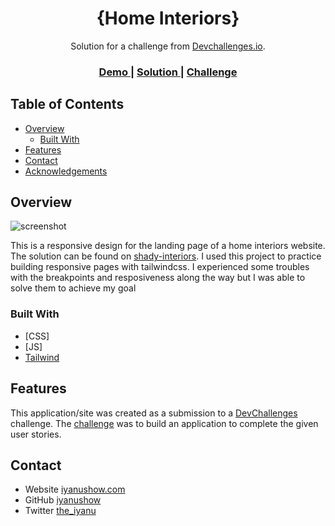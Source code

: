 <!-- Please update value in the {}  -->

<h1 align="center">{Home Interiors}</h1>

<div align="center">
   Solution for a challenge from  <a href="http://devchallenges.io" target="_blank">Devchallenges.io</a>.
</div>

<div align="center">
  <h3>
    <a href="https://shady-interiors.netlify.app/">
      Demo
    </a>
    <span> | </span>
    <a href="https://github.com/iyanushow/Home-decor">
      Solution
    </a>
    <span> | </span>
    <a href="https://devchallenges.io/challenges/Jymh2b2FyebRTUljkNcb">
      Challenge
    </a>
  </h3>
</div>

<!-- TABLE OF CONTENTS -->

## Table of Contents

- [Overview](#overview)
  - [Built With](#built-with)
- [Features](#features)
- [Contact](#contact)
- [Acknowledgements](#acknowledgements)

<!-- OVERVIEW -->

## Overview

![screenshot](public/screenshot.png)

This is a responsive design for the landing page of a home interiors website. The solution can be found on [shady-interiors](https://shady-interiors.netlify.app/). I used this project to practice building responsive pages with tailwindcss. I experienced some troubles with the breakpoints and resposiveness along the way but I was able to solve them to achieve my goal

### Built With

<!-- This section should list any major frameworks that you built your project using. Here are a few examples.-->

- [CSS]
- [JS]
- [Tailwind](https://tailwindcss.com/)

## Features

<!-- List the features of your application or follow the template. Don't share the figma file here :) -->

This application/site was created as a submission to a [DevChallenges](https://devchallenges.io/challenges) challenge. The [challenge](https://devchallenges.io/challenges/Jymh2b2FyebRTUljkNcb) was to build an application to complete the given user stories.

## Contact

- Website [iyanushow.com](https://iyanushowportfolio.netlify.app/)
- GitHub [iyanushow](https://github.com/iyanushow)
- Twitter [the_iyanu](https://twitter.com/the_iyanu)
